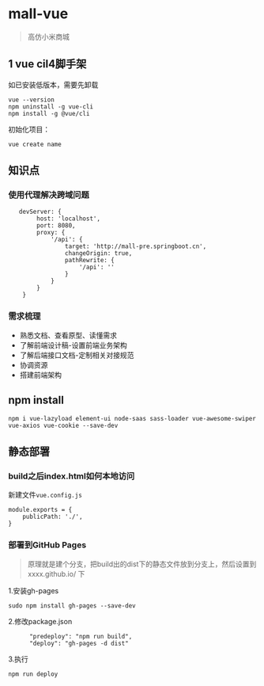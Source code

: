 # mall-vue
> 高仿小米商城

## 1 vue cil4脚手架

如已安装低版本，需要先卸载

```
vue --version
npm uninstall -g vue-cli
npm install -g @vue/cli
```

初始化项目：
```
vue create name
```

## 知识点
### 使用代理解决跨域问题
```
   devServer: {
        host: 'localhost',
        port: 8080,
        proxy: {
            '/api': {
                target: 'http://mall-pre.springboot.cn',
                changeOrigin: true,
                pathRewrite: {
                    '/api': ''
                }
            }
        }
    }
```
### 需求梳理
- 熟悉文档、查看原型、读懂需求
- 了解前端设计稿-设置前端业务架构
- 了解后端接口文档-定制相关对接规范
- 协调资源
- 搭建前端架构


## npm install

```
npm i vue-lazyload element-ui node-saas sass-loader vue-awesome-swiper vue-axios vue-cookie --save-dev 
```


## 静态部署
###  build之后index.html如何本地访问
新建文件`vue.config.js`
```
module.exports = {
    publicPath: './',
}
```

### 部署到GitHub Pages
> 原理就是建个分支，把build出的dist下的静态文件放到分支上，然后设置到xxxx.github.io/ 下

1.安装gh-pages
```
sudo npm install gh-pages --save-dev
```

2.修改package.json

```
      "predeploy": "npm run build",
      "deploy": "gh-pages -d dist"
```

3.执行
```
npm run deploy
```
